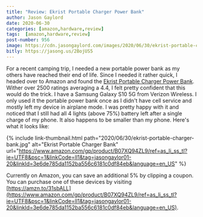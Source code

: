 ```yaml
---
title: "Review: Ekrist Portable Charger Power Bank"
author: Jason Gaylord
date: 2020-06-30
categories: [amazon,hardware,review]
tags:  [amazon,hardware,review]
post-number: 956
image: https://cdn.jasongaylord.com/images/2020/06/30/ekrist-portable-charger-bank.jpg
bitly: https://jasong.us/2BojUS5
---
```


For a recent camping trip, I needed a new portable power bank as my others have reached their end of life. Since I needed it rather quick, I headed over to Amazon and found the [Ekrist Portable Charger Power Bank](https://www.amazon.com/gp/product/B07XQ94ZL9/ref=as_li_ss_tl?ie=UTF8&psc=1&linkCode=ll1&tag=jasongaylor01-20&linkId=3e6de785da1152ba556c6181c0df84eb&language=en_US). Wither over 2500 ratings averaging a 4.4, I felt pretty confident that this would do the trick. I have a Samsung Galaxy S10 5G from Verizon Wireless. I only used it the portable power bank once as I didn't have cell service and mostly left my device in airplane mode. I was pretty happy with it and noticed that I still had all 4 lights (above 75%) battery left after a single charge of my phone. It also happens to be smaller than my phone. Here's what it looks like:

{% include link-thumbnail.html path="2020/06/30/ekrist-portable-charger-bank.jpg" alt="Ekrist Portable Charger Bank" url="https://www.amazon.com/gp/product/B07XQ94ZL9/ref=as_li_ss_tl?ie=UTF8&psc=1&linkCode=ll1&tag=jasongaylor01-20&linkId=3e6de785da1152ba556c6181c0df84eb&language=en_US" %}

Currently on Amazon, you can save an additional 5% by clipping a coupon. You can purchase one of these devices by visiting [https://amzn.to/31sbALL](https://www.amazon.com/gp/product/B07XQ94ZL9/ref=as_li_ss_tl?ie=UTF8&psc=1&linkCode=ll1&tag=jasongaylor01-20&linkId=3e6de785da1152ba556c6181c0df84eb&language=en_US).